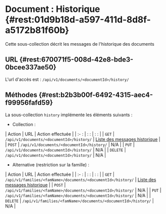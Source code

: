 # Document : Historique {#rest:01d9b18d-a597-411d-8d8f-a5172b81f60b}

Cette sous-collection décrit les messages de l'historique des documents

## URL {#rest:670071f5-008d-42e8-bde3-0bcee337ae50}

L'url d'accès est : `/api/v1/documents/<documentId>/history/`

## Méthodes  {#rest:b2b3b00f-6492-4315-aec4-f99956fafd59}

La sous-collection `history` implémente les éléments suivants :

* Collection : 

| Action   | URL                                       | Action effectuée                           |
| :-     : | :                      :                  | :                :                         |
| `GET`    | `/api/v1/documents/<documentId>/history/` | [Liste des messages historique][get_histo] |
| `POST`   | `/api/v1/documents/<documentId>/history/` | N/A                                        |
| `PUT`    | `/api/v1/documents/<documentId>/history/` | N/A                                        |
| `DELETE` | `/api/v1/documents/<documentId>/history/` | N/A                                        |

* Alternative (restriction sur la famille) :

| Action   | URL                                                          | Action effectuée                           |
| :-     : | :                      :                                     | :                :                         |
| `GET`    | `/api/v1/families/<famName>/documents/<documentId>/history/` | [Liste des messages historique][get_histo] |
| `POST`   | `/api/v1/families/<famName>/documents/<documentId>/history/` | N/A                                        |
| `PUT`    | `/api/v1/families/<famName>/documents/<documentId>/history/` | N/A                                        |
| `DELETE` | `/api/v1/families/<famName>/documents/<documentId>/history/` | N/A                                        |


<!-- links -->
[get_histo]: #rest:9ae75dac-8eb5-4fa9-a608-7313b90fe33c